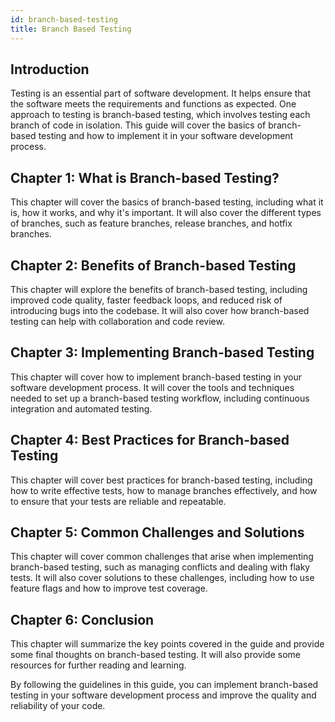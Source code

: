```yaml
---
id: branch-based-testing
title: Branch Based Testing
---
```


## Introduction

Testing is an essential part of software development. It helps ensure that the software meets the requirements and functions as expected. One approach to testing is branch-based testing, which involves testing each branch of code in isolation. This guide will cover the basics of branch-based testing and how to implement it in your software development process.

## Chapter 1: What is Branch-based Testing?

This chapter will cover the basics of branch-based testing, including what it is, how it works, and why it's important. It will also cover the different types of branches, such as feature branches, release branches, and hotfix branches.

## Chapter 2: Benefits of Branch-based Testing

This chapter will explore the benefits of branch-based testing, including improved code quality, faster feedback loops, and reduced risk of introducing bugs into the codebase. It will also cover how branch-based testing can help with collaboration and code review.

## Chapter 3: Implementing Branch-based Testing

This chapter will cover how to implement branch-based testing in your software development process. It will cover the tools and techniques needed to set up a branch-based testing workflow, including continuous integration and automated testing.

## Chapter 4: Best Practices for Branch-based Testing

This chapter will cover best practices for branch-based testing, including how to write effective tests, how to manage branches effectively, and how to ensure that your tests are reliable and repeatable.

## Chapter 5: Common Challenges and Solutions

This chapter will cover common challenges that arise when implementing branch-based testing, such as managing conflicts and dealing with flaky tests. It will also cover solutions to these challenges, including how to use feature flags and how to improve test coverage.

## Chapter 6: Conclusion

This chapter will summarize the key points covered in the guide and provide some final thoughts on branch-based testing. It will also provide some resources for further reading and learning.

By following the guidelines in this guide, you can implement branch-based testing in your software development process and improve the quality and reliability of your code.

